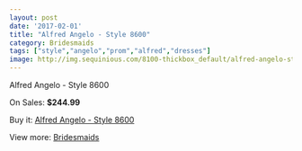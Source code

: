 ```yaml
---
layout: post
date: '2017-02-01'
title: "Alfred Angelo - Style 8600"
category: Bridesmaids
tags: ["style","angelo","prom","alfred","dresses"]
image: http://img.sequinious.com/8100-thickbox_default/alfred-angelo-style-8600.jpg
---
```

Alfred Angelo - Style 8600

On Sales: **$244.99**
<a href="https://www.sequinious.com/bridesmaids/3397-alfred-angelo-style-8600.html"><amp-img layout="responsive" width="600" height="600" src="//img.sequinious.com/8100-thickbox_default/alfred-angelo-style-8600.jpg" alt="Alfred Angelo - Style 8600 0" /></a>
<a href="https://www.sequinious.com/bridesmaids/3397-alfred-angelo-style-8600.html"><amp-img layout="responsive" width="600" height="600" src="//img.sequinious.com/8101-thickbox_default/alfred-angelo-style-8600.jpg" alt="Alfred Angelo - Style 8600 1" /></a>

Buy it: [Alfred Angelo - Style 8600](https://www.sequinious.com/bridesmaids/3397-alfred-angelo-style-8600.html "Alfred Angelo - Style 8600")

View more: [Bridesmaids](https://www.sequinious.com/3-bridesmaids "Bridesmaids")